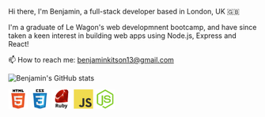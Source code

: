 Hi there, I'm Benjamin, a full-stack developer based in London, UK 🇬🇧

I'm a graduate of Le Wagon's web developmnent bootcamp, and have since taken a keen interest in building web apps using Node.js, Express and React!

📫 How to reach me: benjaminkitson13@gmail.com

![Benjamin's GitHub stats](https://github-readme-stats.vercel.app/api?username=benjaminkitson&show_icons=true)

<img src="https://raw.githubusercontent.com/devicons/devicon/master/icons/html5/html5-original-wordmark.svg" alt="postgresql" width="40" height="40" style="max-width: 100%;"> <img src="https://raw.githubusercontent.com/devicons/devicon/master/icons/css3/css3-original-wordmark.svg" alt="css3" width="40" height="40" style="max-width: 100%;"> <img src="https://raw.githubusercontent.com/devicons/devicon/master/icons/ruby/ruby-original-wordmark.svg" alt="ruby" width="40" height="40" style="max-width: 100%;"> <img src="https://raw.githubusercontent.com/devicons/devicon/master/icons/javascript/javascript-original.svg" alt="javascript" width="40" height="40" style="max-width: 100%;"> <img src="https://raw.githubusercontent.com/devicons/devicon/master/icons/nodejs/nodejs-original.svg" alt="node" width="40" height="40" style="max-width: 100%;">

